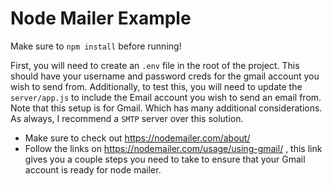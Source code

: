 # Node Mailer Example

Make sure to `npm install` before running!

First, you will need to create an `.env` file in the root of the project. This should have your username and password creds for the gmail account you wish to send from. Additionally, to test this, you will need to update the `server/app.js` to include the Email account you wish to send an email from.
Note that this setup is for Gmail. Which has many additional considerations. As always, I recommend a `SMTP` server over this solution.

* Make sure to check out https://nodemailer.com/about/
* Follow the links on https://nodemailer.com/usage/using-gmail/ , this link gives you a couple steps you need to take to ensure that your Gmail account is ready for node mailer.

